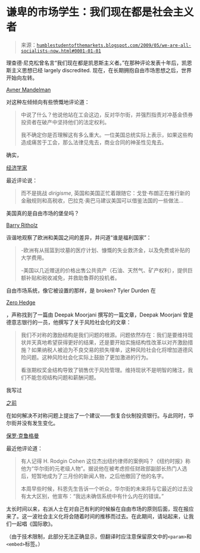 <!--yml

类别：未分类

日期：2024-05-18 00:53:36

-->

# 谦卑的市场学生：我们现在都是社会主义者

> 来源：[`humblestudentofthemarkets.blogspot.com/2009/05/we-are-all-socialists-now.html#0001-01-01`](https://humblestudentofthemarkets.blogspot.com/2009/05/we-are-all-socialists-now.html#0001-01-01)

理查德·尼克松曾名言“我们现在都是凯恩斯主义者。”在那种评论发表十年后，凯恩斯主义思想已经 largely discredited. 现在，在长期拥抱自由市场思想之后，世界开始向左转。

[Avner Mandelman](https://secure.globeadvisor.com:443/servlet/ArticleNews/story/gam/20090509/RBUYSIDE09ART1850)

对这种左倾倾向有些愤慨地评论道：

> 中说了什么？他说他站在工会这边，反对华尔街，并强烈指责对冲基金债券投资者在破产中坚持他们的法定权利。
> 
> 我不确定你是否理解这有多么重大。一位美国总统实际上表示，如果这些构造成痛苦于工会，那么法律见鬼去，商业合同的神圣性见鬼去。

确实，

[经济学家](http://www.economist.com/opinion/displayStory.cfm?story_id=13610767&source=hptextfeature)

最近评论说：

> 而不是挑战 *dirigisme*, 英国和美国正忙着跟随它：戈登·布朗正在推行新的金融规则和高税收，巴拉克·奥巴马建议美国可以借鉴法国的一些做法…

美国真的是自由市场的堡垒吗？

[Barry Ritholz](http://www.ritholtz.com:80/blog/2009/05/us-vs-europe-who-is-the-welfare-state/)

诙谐地观察了欧洲和美国之间的差异，并问道“谁是福利国家”：

> -欧洲有从摇篮到坟墓的医疗计划、慷慨的失业救济金，以及免费或补贴的大学费用。
> 
> -美国以几近赠送的价格出售公共资产（石油、天然气、矿产权利），提供巨额补贴和税收减免，并救助鲁莽的投机者。

自由市场系统，像它被设置的那样，是 broken? Tyler Durden 在

[Zero Hedge](http://zerohedge.blogspot.com/2009/05/deutsche-banks-socialization-of-risk.html)

，声称找到了一篇由 Deepak Moorjani 撰写的一篇文章，Deepak Moorjani 曾是德意志银行的一员，他撰写了关于风险社会化的文章：

> 我们不对称的激励结构是我们问题的根源。问题依然存在：我们是要维持现状并天真地希望获得更好的结果，还是要开始实施结构性改革以对齐激励措施？如果纳税人被迫为不良交易的损失埋单，这种风险社会化将增加道德风险问题。这种风险社会化实际上鼓励了更加激进的行为。
> 
> 看涨期权奖金结构导致了销售优于风险管理。维持现状不是明智的赌注，我们不能忽视结构问题和薪酬问题。

我写过

[之前](http://humblestudentofthemarkets.blogspot.com/2009/01/proposal-for-reforming-wall-street.html)

在如何解决不对称问题上提出了一个建议——恢复合伙制投资银行。与此同时，华尔街并没有发生变化。

[保罗·克鲁格曼](http://www.nytimes.com/2009/05/08/opinion/08krugman.html?_r=1)

最近他评论道：

> 有人记得 H. Rodgin Cohen 这位杰出纽约律师的案例吗？《纽约时报》称他为“华尔街的元老级人物”。据说他在被考虑担任财政部副部长热门人选后，短暂地成为了三月份的新闻人物，之后他撤回了他的名字。
> 
> 本周早些时候，科恩先生告诉一个听众，华尔街的未来将与它最近的过去没有太大区别，他宣布：“我远未确信系统中有什么内在的错误。”

太长时间以来，右派人士在对自己有利的时候躲在自由市场的原则后面，现在报应来了。这一波社会主义化将会随着时间的推移而过去。在此期间，请站起来，让我们一起唱《国际歌》。

（由于技术限制，此部分无法正确显示，但翻译时应注意保留原文中的`<param>`和`<embed>`标签。）
